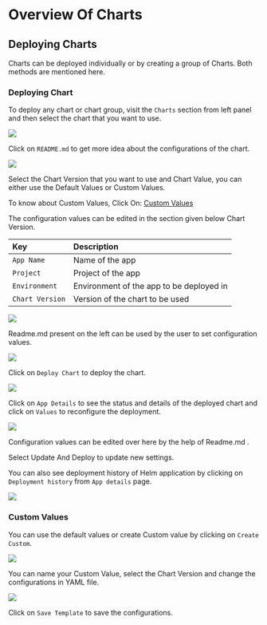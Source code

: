 # Overview Of Charts

## Deploying Charts

Charts can be deployed individually or by creating a group of Charts. Both methods are mentioned here.

### Deploying Chart

To deploy any chart or chart group, visit the `Charts` section from left panel and then select the chart that you want to use.

![](https://devtron-public-asset.s3.us-east-2.amazonaws.com/images/hyperion/user-guide/deploy-charts/overview-of-charts/overview-of-charts-1.jpg)

Click on `README.md` to get more idea about the configurations of the chart.

![](https://devtron-public-asset.s3.us-east-2.amazonaws.com/images/hyperion/user-guide/deploy-charts/overview-of-charts/overview-of-charts-2.jpg)

Select the Chart Version that you want to use and Chart Value, you can either use the Default Values or Custom Values.

To know about Custom Values, Click On: [Custom Values](overview-of-charts.md#custom-values)

The configuration values can be edited in the section given below Chart Version.

| Key | Description |
| :--- | :--- |
| `App Name` | Name of the app |
| `Project` | Project of the app |
| `Environment` | Environment of the app to be deployed in |
| `Chart Version` | Version of the chart to be used |

![](https://devtron-public-asset.s3.us-east-2.amazonaws.com/images/hyperion/user-guide/deploy-charts/overview-of-charts/overview-of-charts-3.jpg)

Readme.md present on the left can be used by the user to set configuration values.

![](https://devtron-public-asset.s3.us-east-2.amazonaws.com/images/hyperion/user-guide/deploy-charts/overview-of-charts/overview-of-charts-4.jpg)


Click on `Deploy Chart` to deploy the chart.

![](https://devtron-public-asset.s3.us-east-2.amazonaws.com/images/hyperion/user-guide/deploy-charts/overview-of-charts/overview-of-charts-5.jpg)

Click on `App Details` to see the status and details of the deployed chart  and click on `Values` to reconfigure the deployment.

![](https://devtron-public-asset.s3.us-east-2.amazonaws.com/images/hyperion/user-guide/deploy-charts/overview-of-charts/overview-of-charts-6.jpg)

Configuration values can be edited over here by the help of Readme.md .

Select Update And Deploy to update new settings.

You can also see deployment history of Helm application by clicking on `Deployment history` from `App details` page.

![](https://devtron-public-asset.s3.us-east-2.amazonaws.com/images/hyperion/user-guide/deploy-charts/overview-of-charts/overview-of-charts-9.jpg)


### Custom Values

You can use the default values or create Custom value by clicking on `Create Custom`.

![](https://devtron-public-asset.s3.us-east-2.amazonaws.com/images/hyperion/user-guide/deploy-charts/overview-of-charts/overview-of-charts-7.jpg)

You can name your Custom Value, select the Chart Version and change the configurations in YAML file.

![](https://devtron-public-asset.s3.us-east-2.amazonaws.com/images/hyperion/user-guide/deploy-charts/overview-of-charts/overview-of-charts-8.jpg)

Click on `Save Template` to save the configurations.
